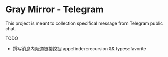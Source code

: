 # Gray Mirror - Telegram

This project is meant to collection specifical message from Telegram public chat.

TODO
- 撰写消息内频道链接挖掘 app::finder::recursion && types::favorite
